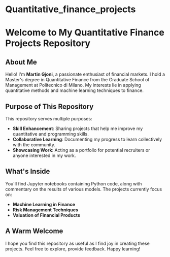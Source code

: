 # Quantitative_finance_projects
# Welcome to My Quantitative Finance Projects Repository

## About Me

Hello! I'm **Martin Gjoni**, a passionate enthusiast of financial markets. I hold a Master's degree in Quantitative Finance from the Graduate School of Management at Politecnico di Milano. My interests lie in applying quantitative methods and machine learning techniques to finance.

## Purpose of This Repository

This repository serves multiple purposes:

- **Skill Enhancement**: Sharing projects that help me improve my quantitative and programming skills.
- **Collaborative Learning**: Documenting my progress to learn collectively with the community.
- **Showcasing Work**: Acting as a portfolio for potential recruiters or anyone interested in my work.

## What's Inside

You'll find Jupyter notebooks containing Python code, along with commentary on the results of various models. The projects currently focus on:

- **Machine Learning in Finance**
- **Risk Management Techniques**
- **Valuation of Financial Products**


## A Warm Welcome

I hope you find this repository as useful as I find joy in creating these projects. Feel free to explore, provide feedback. Happy learning!

